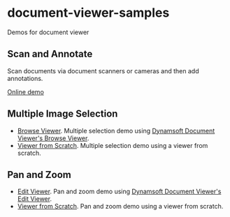 # document-viewer-samples

Demos for document viewer

## Scan and Annotate

Scan documents via document scanners or cameras and then add annotations.

[Online demo](https://tony-xlh.github.io/document-viewer-samples/scan-and-annotate/index.html)

## Multiple Image Selection

* [Browse Viewer](https://tony-xlh.github.io/document-viewer-samples/multiple-image-selection/browse-viewer.html). Multiple selection demo using [Dynamsoft Document Viewer's Browse Viewer](https://www.dynamsoft.com/document-viewer/docs/introduction/index.html).
* [Viewer from Scratch](https://tony-xlh.github.io/document-viewer-samples/multiple-image-selection/from-scratch.html). Multiple selection demo using a viewer from scratch.

## Pan and Zoom

* [Edit Viewer](https://tony-xlh.github.io/document-viewer-samples/pan-and-zoom/edit-viewer.html). Pan and zoom demo using [Dynamsoft Document Viewer's Edit Viewer](https://www.dynamsoft.com/document-viewer/docs/introduction/index.html).
* [Viewer from Scratch](https://tony-xlh.github.io/document-viewer-samples/pan-and-zoom/from-scratch.html). Pan and zoom demo using a viewer from scratch.

